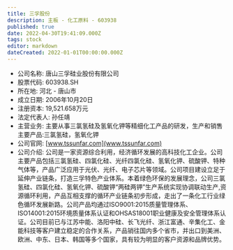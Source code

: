 ```yaml
---
title: 三孚股份
description: 主板 - 化工原料 - 603938
published: true
date: 2022-04-30T19:41:09.000Z
tags: stock
editor: markdown
dateCreated: 2022-01-01T00:00:00.000Z
---
```


- 公司名称: 唐山三孚硅业股份有限公司
- 股票代码: 603938.SH
- 所在地: 河北 - 唐山市
- 成立日期: 2006年10月20日
- 注册资本: 19,521.658万元
- 法定代表人: 孙任靖
- 主营业务: 主要从事三氯氢硅及氢氧化钾等精细化工产品的研发，生产和销售主要产品:三氯氢硅，氢氧化钾
- 公司官网: [www.tssunfar.com](www.tssunfar.com)
- 公司介绍: 公司是一家资源综合利用，经济循环发展的高科技化工企业。公司主要产品包括三氯氢硅、四氯化硅、光纤四氯化硅、氢氧化钾、硫酸钾、特种气体等，产品广泛应用于光伏、光纤、电子芯片等领域。公司项目建设立足于延伸产业链条，打造三孚特色产业体系。本着绿色环保的发展理念，公司三氯氢硅、四氯化硅、氢氧化钾、硫酸钾“两硅两钾”生产系统实现协调联动生产,资源循环利用，产品互相支撑的循环产业链条初步形成，走出了一条化工行业绿色循环发展新路。公司产品均通过ISO9001:2015质量管理体系、ISO14001:2015环境质量体系认证和OHSAS18001职业健康及安全管理体系认证。公司目前已与江苏中能、洛阳中硅、长飞光纤、浙江富通、辛集化工、金能科技等客户建立稳定的合作关系，产品销往国内多个省市，并出口到美洲、欧洲、中东、日本、韩国等多个国家，具有较为明显的客户资源和品牌优势。


